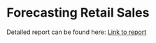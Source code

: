 # Forecasting Retail Sales

Detailed report can be found here: [Link to report](https://rpubs.com/nmkim/forecasting_sales)

